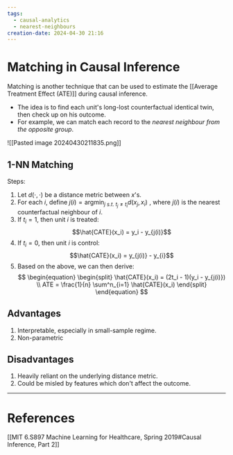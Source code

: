 ```yaml
---
tags:
  - causal-analytics
  - nearest-neighbours
creation-date: 2024-04-30 21:16
---
```

# Matching in Causal Inference

Matching is another technique that can be used to estimate the [[Average Treatment Effect (ATE)]] during causal inference.
- The idea is to find each unit's long-lost counterfactual identical twin, then check up on his outcome.
- For example, we can match each record to the *nearest neighbour from the opposite group*.

![[Pasted image 20240430211835.png]]

## 1-NN Matching

Steps:
1. Let $d(\cdot , \cdot)$ be a distance metric between $x$'s.
2. For each $i$, define $j(i) = \text{argmin}_{j\ s.t.\ t_j \ne t_i} d(x_j, x_i)$ , where $j(i)$ is the nearest counterfactual neighbour of $i$.
3. If $t_i = 1$, then unit $i$ is treated: $$\hat{CATE}(x_i) = y_i - y_{j(i)}$$
4. If $t_i = 0$, then unit $i$ is control: $$\hat{CATE}(x_i) = y_{j(i)} - y_{i}$$
5. Based on the above, we can then derive:
$$
\begin{equation}
\begin{split}
\hat{CATE}(x_i) = (2t_i - 1)(y_i - y_{j(i)}) \\
ATE = \frac{1}{n} \sum^n_{i=1} \hat{CATE}(x_i)
\end{split}
\end{equation}
$$

## Advantages

1. Interpretable, especially in small-sample regime. 
2. Non-parametric

## Disadvantages

1. Heavily reliant on the underlying distance metric.
2. Could be misled by features which don't affect the outcome.


---
# References

[[MIT 6.S897 Machine Learning for Healthcare, Spring 2019#Causal Inference, Part 2]]
